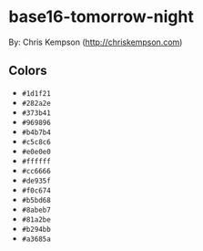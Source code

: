 # base16-tomorrow-night

By: Chris Kempson (http://chriskempson.com)

## Colors

* `#1d1f21`
* `#282a2e`
* `#373b41`
* `#969896`
* `#b4b7b4`
* `#c5c8c6`
* `#e0e0e0`
* `#ffffff`
* `#cc6666`
* `#de935f`
* `#f0c674`
* `#b5bd68`
* `#8abeb7`
* `#81a2be`
* `#b294bb`
* `#a3685a`
